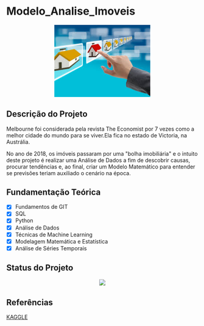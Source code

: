 ﻿# Modelo_Analise_Imoveis

<p align="center">
  <img src = './img01.jpeg' width = '50%'>
</p>

## Descrição do Projeto

Melbourne foi considerada pela revista The Economist por 7 vezes como a melhor cidade do mundo para se viver.Ela fica no estado de Victoria, na Austrália. 

No ano de  2018, os imóveis passaram por uma "bolha imobiliária" e o intuito deste projeto é realizar uma Análise de Dados a fim de descobrir causas, procurar tendências e, ao final, criar um Modelo Matemático para entender se previsões teriam auxiliado o cenário na época.

## Fundamentação Teórica

- [x] Fundamentos de GIT
- [x] SQL
- [x] Python
- [x] Análise de Dados 
- [x] Técnicas de Machine Learning
- [x] Modelagem Matemática e Estatística
- [x] Análise de Séries Temporais

## Status do Projeto

<p align="center">
<img src="http://img.shields.io/static/v1?label=STATUS&message=FINALIZADO&color=GREEN&style=for-the-badge"/>
</p>

## Referências

[KAGGLE](https://www.kaggle.com/datasets/anthonypino/melbourne-housing-market)



